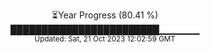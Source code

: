 <p align="center">
⏳Year Progress (80.41 %) <br>
████████████████████████▁▁▁▁▁▁ <br>
<sub>Updated: Sat, 21 Oct 2023 12:02:59 GMT</sub>
</p>

